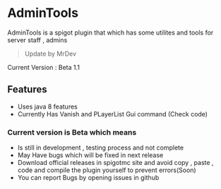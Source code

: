 # AdminTools
AdminTools is a spigot plugin that which has some utilites and tools for server staff , admins

> Update by MrDev

Current Version : Beta 1.1

## Features
-  Uses java 8 features
-  Currently Has Vanish and PLayerList Gui command (Check code)

### Current version is Beta which means
-  Is still in development , testing process and not complete
-  May Have bugs which will be fixed in next release
-  Download official releases in spigotmc site and avoid copy , paste , code and compile the plugin yourself to prevent errors(Soon)
-  You can report Bugs by opening issues in github 
